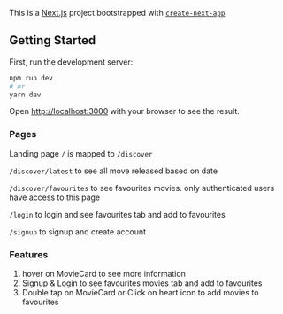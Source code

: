 This is a [Next.js](https://nextjs.org/) project bootstrapped with [`create-next-app`](https://github.com/vercel/next.js/tree/canary/packages/create-next-app).

## Getting Started

First, run the development server:

```bash
npm run dev
# or
yarn dev
```

Open [http://localhost:3000](http://localhost:3000) with your browser to see the result.

### Pages

Landing page `/` is mapped to `/discover`

`/discover/latest` to see all move released based on date

`/discover/favourites` to see favourites movies. only authenticated users have access to this page

`/login` to login and see favourites tab and add to favourites 

`/signup` to signup and create account

### Features

1) hover on MovieCard to see more information
3) Signup & Login to see favourites movies tab and add to favourites
2) Double tap on MovieCard or Click on heart icon to add movies to favourites






